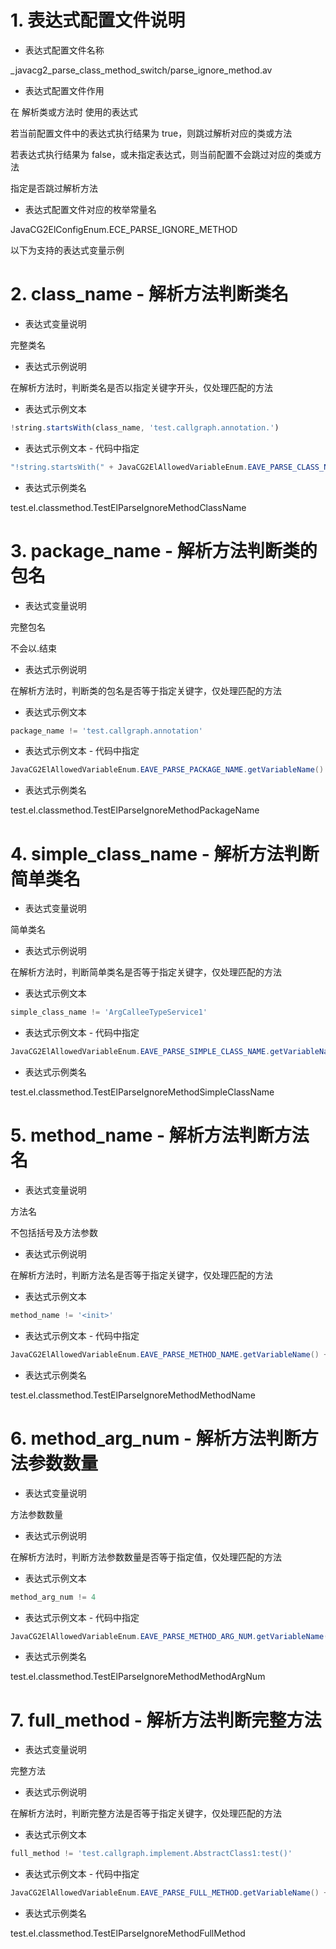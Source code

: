 # 1. 表达式配置文件说明

- 表达式配置文件名称

_javacg2_parse_class_method_switch/parse_ignore_method.av

- 表达式配置文件作用

在 解析类或方法时 使用的表达式

若当前配置文件中的表达式执行结果为 true，则跳过解析对应的类或方法

若表达式执行结果为 false，或未指定表达式，则当前配置不会跳过对应的类或方法

指定是否跳过解析方法

- 表达式配置文件对应的枚举常量名

JavaCG2ElConfigEnum.ECE_PARSE_IGNORE_METHOD

以下为支持的表达式变量示例

# 2. class_name - 解析方法判断类名

- 表达式变量说明

完整类名

- 表达式示例说明

在解析方法时，判断类名是否以指定关键字开头，仅处理匹配的方法

- 表达式示例文本

```js
!string.startsWith(class_name, 'test.callgraph.annotation.')
```

- 表达式示例文本 - 代码中指定

```java
"!string.startsWith(" + JavaCG2ElAllowedVariableEnum.EAVE_PARSE_CLASS_NAME.getVariableName() + ", 'test.callgraph.annotation.')"
```

- 表达式示例类名

test.el.classmethod.TestElParseIgnoreMethodClassName

# 3. package_name - 解析方法判断类的包名

- 表达式变量说明

完整包名

不会以.结束

- 表达式示例说明

在解析方法时，判断类的包名是否等于指定关键字，仅处理匹配的方法

- 表达式示例文本

```js
package_name != 'test.callgraph.annotation'
```

- 表达式示例文本 - 代码中指定

```java
JavaCG2ElAllowedVariableEnum.EAVE_PARSE_PACKAGE_NAME.getVariableName() + " != 'test.callgraph.annotation'"
```

- 表达式示例类名

test.el.classmethod.TestElParseIgnoreMethodPackageName

# 4. simple_class_name - 解析方法判断简单类名

- 表达式变量说明

简单类名

- 表达式示例说明

在解析方法时，判断简单类名是否等于指定关键字，仅处理匹配的方法

- 表达式示例文本

```js
simple_class_name != 'ArgCalleeTypeService1'
```

- 表达式示例文本 - 代码中指定

```java
JavaCG2ElAllowedVariableEnum.EAVE_PARSE_SIMPLE_CLASS_NAME.getVariableName() + " != 'ArgCalleeTypeService1'"
```

- 表达式示例类名

test.el.classmethod.TestElParseIgnoreMethodSimpleClassName

# 5. method_name - 解析方法判断方法名

- 表达式变量说明

方法名

不包括括号及方法参数

- 表达式示例说明

在解析方法时，判断方法名是否等于指定关键字，仅处理匹配的方法

- 表达式示例文本

```js
method_name != '<init>'
```

- 表达式示例文本 - 代码中指定

```java
JavaCG2ElAllowedVariableEnum.EAVE_PARSE_METHOD_NAME.getVariableName() + " != '" + "<init>" + "'"
```

- 表达式示例类名

test.el.classmethod.TestElParseIgnoreMethodMethodName

# 6. method_arg_num - 解析方法判断方法参数数量

- 表达式变量说明

方法参数数量

- 表达式示例说明

在解析方法时，判断方法参数数量是否等于指定值，仅处理匹配的方法

- 表达式示例文本

```js
method_arg_num != 4
```

- 表达式示例文本 - 代码中指定

```java
JavaCG2ElAllowedVariableEnum.EAVE_PARSE_METHOD_ARG_NUM.getVariableName() + " != 4"
```

- 表达式示例类名

test.el.classmethod.TestElParseIgnoreMethodMethodArgNum

# 7. full_method - 解析方法判断完整方法

- 表达式变量说明

完整方法

- 表达式示例说明

在解析方法时，判断完整方法是否等于指定关键字，仅处理匹配的方法

- 表达式示例文本

```js
full_method != 'test.callgraph.implement.AbstractClass1:test()'
```

- 表达式示例文本 - 代码中指定

```java
JavaCG2ElAllowedVariableEnum.EAVE_PARSE_FULL_METHOD.getVariableName() + " != 'test.callgraph.implement.AbstractClass1:test()'"
```

- 表达式示例类名

test.el.classmethod.TestElParseIgnoreMethodFullMethod

